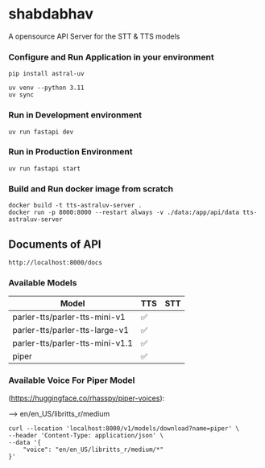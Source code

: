 # shabdabhav
A opensource API Server for the STT &amp; TTS models

### Configure and Run Application in your environment
`pip install astral-uv`

```
uv venv --python 3.11
uv sync
```

### Run in Development environment
`uv run fastapi dev`

### Run in Production Environment
`uv run fastapi start`

### Build and Run docker image from scratch
```
docker build -t tts-astraluv-server .
docker run -p 8000:8000 --restart always -v ./data:/app/api/data tts-astraluv-server
```

## Documents of API
```
http://localhost:8000/docs
```

### Available Models 

| Model | TTS | STT |
|--|--|--|
| parler-tts/parler-tts-mini-v1 | ✅	|   |
| parler-tts/parler-tts-large-v1 | ✅ |   |
| parler-tts/parler-tts-mini-v1.1 | ✅ |   |
| piper | ✅ |   |

### Available Voice For Piper Model 
(https://huggingface.co/rhasspy/piper-voices):

--> en/en_US/libritts_r/medium
```
curl --location 'localhost:8000/v1/models/download?name=piper' \
--header 'Content-Type: application/json' \
--data '{
    "voice": "en/en_US/libritts_r/medium/*"
}'
```

